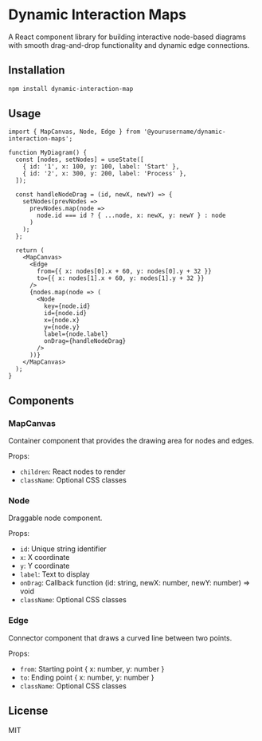 # Dynamic Interaction Maps

A React component library for building interactive node-based diagrams with smooth drag-and-drop functionality and dynamic edge connections.

## Installation

```bash
npm install dynamic-interaction-map
```

## Usage

```tsx
import { MapCanvas, Node, Edge } from '@yourusername/dynamic-interaction-maps';

function MyDiagram() {
  const [nodes, setNodes] = useState([
    { id: '1', x: 100, y: 100, label: 'Start' },
    { id: '2', x: 300, y: 200, label: 'Process' },
  ]);

  const handleNodeDrag = (id, newX, newY) => {
    setNodes(prevNodes =>
      prevNodes.map(node =>
        node.id === id ? { ...node, x: newX, y: newY } : node
      )
    );
  };

  return (
    <MapCanvas>
      <Edge
        from={{ x: nodes[0].x + 60, y: nodes[0].y + 32 }}
        to={{ x: nodes[1].x + 60, y: nodes[1].y + 32 }}
      />
      {nodes.map(node => (
        <Node
          key={node.id}
          id={node.id}
          x={node.x}
          y={node.y}
          label={node.label}
          onDrag={handleNodeDrag}
        />
      ))}
    </MapCanvas>
  );
}
```

## Components

### MapCanvas

Container component that provides the drawing area for nodes and edges.

Props:
- `children`: React nodes to render
- `className`: Optional CSS classes

### Node

Draggable node component.

Props:
- `id`: Unique string identifier
- `x`: X coordinate
- `y`: Y coordinate
- `label`: Text to display
- `onDrag`: Callback function (id: string, newX: number, newY: number) => void
- `className`: Optional CSS classes

### Edge

Connector component that draws a curved line between two points.

Props:
- `from`: Starting point { x: number, y: number }
- `to`: Ending point { x: number, y: number }
- `className`: Optional CSS classes

## License

MIT